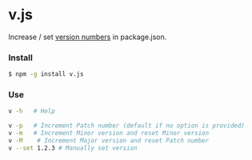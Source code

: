 v.js
====

Increase / set [version numbers](http://semver.org/) in package.json.


### Install ###

```bash
$ npm -g install v.js
```

### Use ###

```bash
v -h   # Help

v -p   # Increment Patch number (default if no option is provided)
v -m   # Increment Minor version and reset Minor version
v -M    # Increment Major version and reset Patch number
v --set 1.2.3 # Manually set version
```
